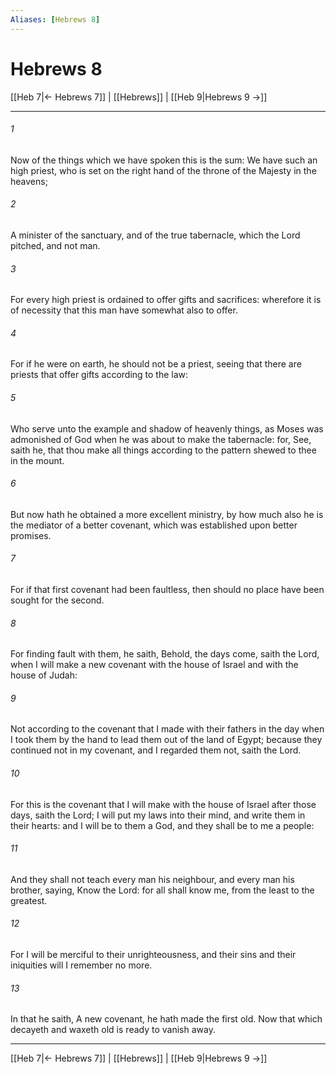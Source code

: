 ```yaml
---
Aliases: [Hebrews 8]
---
```

# Hebrews 8

[[Heb 7|← Hebrews 7]] | [[Hebrews]] | [[Heb 9|Hebrews 9 →]]
***



###### 1 
Now of the things which we have spoken this is the sum: We have such an high priest, who is set on the right hand of the throne of the Majesty in the heavens; 

###### 2 
A minister of the sanctuary, and of the true tabernacle, which the Lord pitched, and not man. 

###### 3 
For every high priest is ordained to offer gifts and sacrifices: wherefore it is of necessity that this man have somewhat also to offer. 

###### 4 
For if he were on earth, he should not be a priest, seeing that there are priests that offer gifts according to the law: 

###### 5 
Who serve unto the example and shadow of heavenly things, as Moses was admonished of God when he was about to make the tabernacle: for, See, saith he, that thou make all things according to the pattern shewed to thee in the mount. 

###### 6 
But now hath he obtained a more excellent ministry, by how much also he is the mediator of a better covenant, which was established upon better promises. 

###### 7 
For if that first covenant had been faultless, then should no place have been sought for the second. 

###### 8 
For finding fault with them, he saith, Behold, the days come, saith the Lord, when I will make a new covenant with the house of Israel and with the house of Judah: 

###### 9 
Not according to the covenant that I made with their fathers in the day when I took them by the hand to lead them out of the land of Egypt; because they continued not in my covenant, and I regarded them not, saith the Lord. 

###### 10 
For this is the covenant that I will make with the house of Israel after those days, saith the Lord; I will put my laws into their mind, and write them in their hearts: and I will be to them a God, and they shall be to me a people: 

###### 11 
And they shall not teach every man his neighbour, and every man his brother, saying, Know the Lord: for all shall know me, from the least to the greatest. 

###### 12 
For I will be merciful to their unrighteousness, and their sins and their iniquities will I remember no more. 

###### 13 
In that he saith, A new covenant, he hath made the first old. Now that which decayeth and waxeth old is ready to vanish away.

***
[[Heb 7|← Hebrews 7]] | [[Hebrews]] | [[Heb 9|Hebrews 9 →]]

